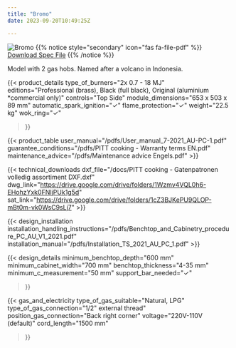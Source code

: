 ```yaml
---
title: "Bromo"
date: 2023-09-20T10:49:25Z

---
```

![Bromo](/images/bromo.png)
{{% notice style="secondary" icon="fas fa-file-pdf" %}}
[Download Spec File](/pdfs/PITT-cooking-Techn.-Document-Bromo-NL-EN.pdf)
{{% /notice %}}

Model with 2 gas hobs. Named after a volcano in Indonesia.

{{< product_details 
  type_of_burners="2x 0.7 - 18 MJ"
  editions="Professional (brass), Black (full black), Original (aluminium *commercial only)"
  controls="Top Side"
  module_dimensions="653 x 503 x 89 mm"
  automatic_spark_ignition="✓"
  flame_protection="✓"
  weight="22.5 kg"
  wok_ring="✓"
>}}

{{< product_table user_manual="/pdfs/User_manual_7-2021_AU-PC-1.pdf" guarantee_conditions="/pdfs/PITT cooking - Warranty terms EN.pdf" maintenance_advice="/pdfs/Maintenance advice Engels.pdf" >}}

{{< technical_downloads dxf_file="/docs/PITT cooking - Gatenpatronen volledig assortiment DXF.dxf" dwg_link="https://drive.google.com/drive/folders/1Wzmv4VQL0h6-EHohzYxk0FNIjPUk1g5d" sat_link="https://drive.google.com/drive/folders/1cZ3BJKePU9QLOP-mBt0m-vk0WsC9sLj7" >}}

{{< design_installation installation_handling_instructions="/pdfs/Benchtop_and_Cabinetry_procedure_PC_AU_V1_2021.pdf" installation_manual="/pdfs/Installation_TS_2021_AU_PC_1.pdf" >}}

{{< design_details 
  minimum_benchtop_depth="600 mm"
  minimum_cabinet_width="700 mm"
  benchtop_thickness="4-35 mm"
  minimum_c_measurement="50 mm"
  support_bar_needed="✓"
>}}

{{< gas_and_electricity 
  type_of_gas_suitable="Natural, LPG"
  type_of_gas_connection="1/2\" external thread"
  position_gas_connection="Back right corner"
  voltage="220V-110V (default)"
  cord_length="1500 mm"
>}}